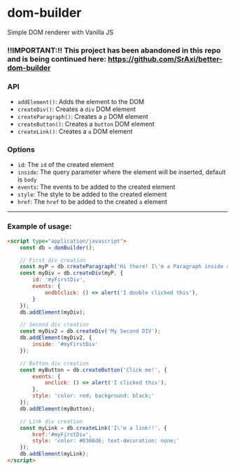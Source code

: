 # dom-builder
Simple DOM renderer with Vanilla JS

### **!!IMPORTANT:!!** This project has been abandoned in this repo and is being continued here: https://github.com/SrAxi/better-dom-builder

### API
- `addElement()`: Adds the element to the DOM
- `createDiv()`: Creates a `div` DOM element
- `createParagraph()`: Creates a `p` DOM element
- `createButton()`: Creates a `button` DOM element
- `createLink()`: Creates a `a` DOM element

### Options
- `id`: The `id` of the created element
- `inside`: The query parameter where the element will be inserted, default is `body`
- `events`: The events to be added to the created element
- `style`: The style to be added to the created element
- `href`: The `href` to be added to the created `a` element


------

### Example of usage:
```html
<script type="application/javascript">
    const db = domBuilder();

    // First div creation
    const myP = db.createParagraph('Hi there! I\'m a Paragraph inside a DIV');
    const myDiv = db.createDiv(myP, {
        id: 'myFirstDiv',
        events: {
            ondblclick: () => alert('I double clicked this'),
        }
    });
    db.addElement(myDiv);

    // Second div creation
    const myDiv2 = db.createDiv('My Second DIV');
    db.addElement(myDiv2, {
        inside: '#myFirstDiv'
    });

    // Button div creation
    const myButton = db.createButton('Click me!', {
        events: {
            onclick: () => alert('I clicked this'),
        },
        style: 'color: red; background: black;'
    });
    db.addElement(myButton);

    // Link div creation
    const myLink = db.createLink('I\'m a link!!', {
        href:'#myFirstDiv',
        style: 'color: #0366d6; text-decoration: none;'
    });
    db.addElement(myLink);
</script>
```
